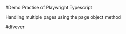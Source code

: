 #Demo Practise of Playwright Typescript

Handling multiple pages using the page object method

#dfvever